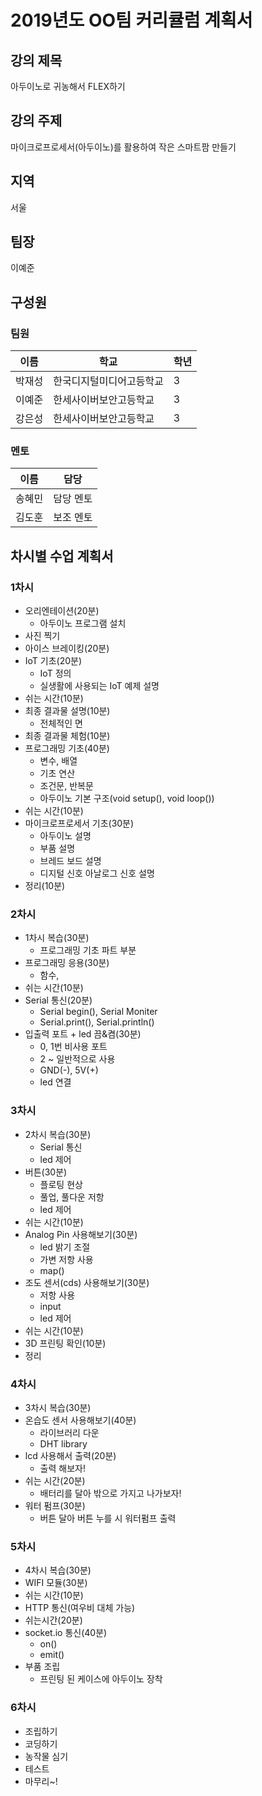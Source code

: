 # 2019년도 OO팀 커리큘럼 계획서

## 강의 제목

아두이노로 귀농해서 FLEX하기

## 강의 주제
마이크로프로세서(아두이노)를 활용하여 작은 스마트팜 만들기

## 지역
서울

## 팀장

이예준


## 구성원

### 팀원

| 이름   | 학교                     | 학년 |
| ------ | ------------------------ | ---- |
| 박재성 | 한국디지털미디어고등학교 | 3    |
| 이예준 | 한세사이버보안고등학교   | 3    |
| 강은성 | 한세사이버보안고등학교   | 3    |

### 멘토

| 이름   | 담당      |
| ------ | --------- |
| 송혜민 | 담당 멘토 |
| 김도훈 | 보조 멘토 |



## 차시별 수업 계획서

### 1차시

* 오리엔테이션(20분)
    * 아두이노 프로그램 설치
* 사진 찍기
* 아이스 브레이킹(20분)
* IoT 기초(20분)
  * IoT 정의
  * 실생활에 사용되는 IoT 예제 설명
* 쉬는 시간(10분)
* 최종 결과물 설명(10분)
    * 전체적인 면
* 최종 결과물 체험(10분)
* 프로그래밍 기초(40분)
    * 변수, 배열
    * 기초 연산
    * 조건문, 반복문
    * 아두이노 기본 구조(void setup(), void loop())
* 쉬는 시간(10분)
* 마이크로프로세서 기초(30분)
    * 아두이노 설명
    * 부품 설명
    * 브레드 보드 설명
    * 디지털 신호 아날로그 신호 설명
* 정리(10분)

### 2차시

* 1차시 복습(30분)
    * 프로그래밍 기초 파트 부분
* 프로그래밍 응용(30분)
    * 함수, 
* 쉬는 시간(10분)
* Serial 통신(20분)
    * Serial begin(), Serial Moniter
    * Serial.print(), Serial.println()
* 입출력 포트 + led 끔&켬(30분)
    * 0, 1번 비사용 포트
    * 2 ~ 일반적으로 사용
    * GND(-), 5V(+)
    * led 연결

### 3차시
* 2차시 복습(30분)
    * Serial 통신
    * led 제어
* 버튼(30분)
    * 플로팅 현상
    * 풀업, 풀다운 저항
    * led 제어
* 쉬는 시간(10분)
* Analog Pin 사용해보기(30분)
    * led 밝기 조절
    * 가변 저항 사용
    * map()
* 조도 센서(cds) 사용해보기(30분)
    * 저항 사용
    * input
    * led 제어
* 쉬는 시간(10분)
* 3D 프린팅 확인(10분)
* 정리

### 4차시
* 3차시 복습(30분)
* 온습도 센서 사용해보기(40분)
    * 라이브러리 다운
    * DHT library
* lcd 사용해서 출력(20분)
    * 출력 해보자!
* 쉬는 시간(20분)
    * 배터리를 달아 밖으로 가지고 나가보자!
* 워터 펌프(30분)
    * 버튼 달아 버튼 누를 시 워터펌프 출력

### 5차시
* 4차시 복습(30분)
* WIFI 모듈(30분)
* 쉬는 시간(10분)
* HTTP 통신(여우비 대체 가능)
* 쉬는시간(20분)
* socket.io 통신(40분)
    * on()
    * emit()
* 부품 조립
    * 프린팅 된 케이스에 아두이노 장착

### 6차시
* 조립하기
* 코딩하기
* 농작물 심기
* 테스트
* 마무리~!